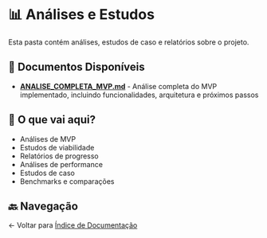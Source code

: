 # 📊 Análises e Estudos

Esta pasta contém análises, estudos de caso e relatórios sobre o projeto.

## 📄 Documentos Disponíveis

- **[ANALISE_COMPLETA_MVP.md](ANALISE_COMPLETA_MVP.md)** - Análise completa do MVP implementado, incluindo funcionalidades, arquitetura e próximos passos

## 📝 O que vai aqui?

- Análises de MVP
- Estudos de viabilidade
- Relatórios de progresso
- Análises de performance
- Estudos de caso
- Benchmarks e comparações

## 🔙 Navegação

← Voltar para [Índice de Documentação](../INDEX.md)

